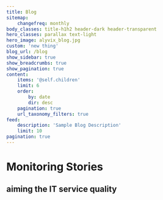 ```yaml
---
title: Blog
sitemap:
    changefreq: monthly
body_classes: title-h1h2 header-dark header-transparent
hero_classes: parallax text-light
hero_image: alyvix_blog.jpg
custom: 'new thing'
blog_url: /blog
show_sidebar: true
show_breadcrumbs: true
show_pagination: true
content:
    items: '@self.children'
    limit: 6
    order:
        by: date
        dir: desc
    pagination: true
    url_taxonomy_filters: true
feed:
    description: 'Sample Blog Description'
    limit: 10
pagination: true
---
```


# Monitoring Stories
## aiming the IT service quality
